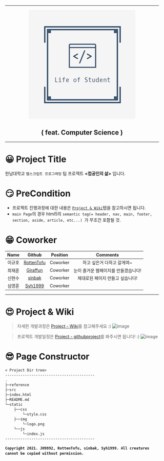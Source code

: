___  

<div align="center">
  <img src="./static/img/logo.png">
  <h2><b>( feat. Computer Science )</b></h2>
</div>

___  

# 😀 Project Title
  한남대학교 `웹스크립트 프로그래밍` 팀 프로젝트 **<컴공인의 삶>** 입니다. 

# 😏 PreCondition
- 프로젝트 진행과정에 대한 내용은 [`Project & Wiki`](https://github.com/JH9892/Life_of_Student#-project--wiki)탭을 참고하시면 됩니다.
- `main Page`의 경우 html5의 `semantic tag(= header, nav, main, footer, section, aside, article, etc...) `가 무조건 포함될 것.

# 😁 Coworker
| **Name** | **Github** | **Position** | **Comments** |
|:--------:|:-------:|:-------:|:-------:|
|이규호|[RottenTofu](https://github.com/RottenTofu)| Coworker | 하고 싶은거 다하고 갈게여~ |
|최재훈|[Giraffun](https://github.com/JH9892)| Coworker | 눈이 즐거운 웹페이지를 만들겠습니다! |
|신현수|[sinbak](https://github.com/sinbak)| Coworker | 제대로된 페이지 만들고 싶습니다!|
|심영훈|[Syh1999](https://github.com/Syh1999)| Coworker | |
___  

# 😍 Project & Wiki
> 자세한 개발과정은 [Project - Wiki](https://github.com/JH9892/Life_of_Student/wiki)를 참고해주세요 :)
![image](https://user-images.githubusercontent.com/32566767/120707230-08498680-c4f5-11eb-8098-405b3ec54853.png)

> 프로젝트 개발일정은 [Project - githubproject](https://github.com/JH9892/Life_of_Student/projects/1)를 봐주시면 됩니다! :)
![image](https://user-images.githubusercontent.com/32566767/120707466-5199d600-c4f5-11eb-96a4-7c9088b9e6fe.png)



# 😎 Page Constructor
```
< Project Dir tree>
-----------------------------------------
.
├─reference
├─src
├─index.html
├─README.md
└─static
    ├──css
        └─style.css
    ├──img
        └─logo.png
    └──js
        └─index.js
-----------------------------------------

```

**`Copyright 2021. JH9892, RottenTofu, sinbak, Syh1999. All creatures cannot be copied without permission.`**
